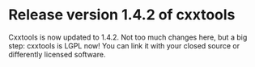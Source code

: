 Release version 1.4.2 of cxxtools
=================================

Cxxtools is now updated to 1.4.2. Not too much changes here, but
a big step: cxxtools is LGPL now! You can link it with your closed source
or differently licensed software.

